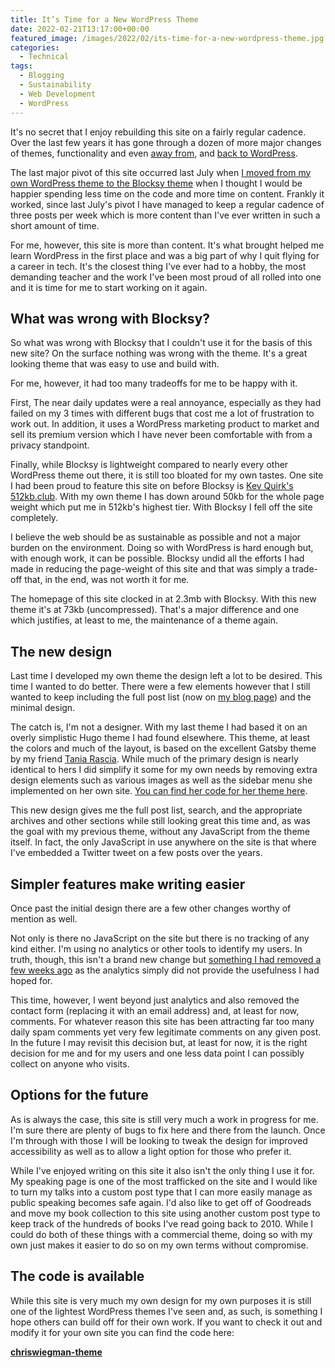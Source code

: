 ```yaml
---
title: It’s Time for a New WordPress Theme
date: 2022-02-21T13:17:00+00:00
featured_image: /images/2022/02/its-time-for-a-new-wordpress-theme.jpg
categories:
  - Technical
tags:
  - Blogging
  - Sustainability
  - Web Development
  - WordPress
---
```


It's no secret that I enjoy rebuilding this site on a fairly regular cadence. Over the last few years it has gone through a dozen of more major changes of themes, functionality and even [away from][1], and [back to WordPress][2].

The last major pivot of this site occurred last July when [I moved from my own WordPress theme to the Blocksy theme][3] when I thought I would be happier spending less time on the code and more time on content. Frankly it worked, since last July's pivot I have managed to keep a regular cadence of three posts per week which is more content than I've ever written in such a short amount of time.

For me, however, this site is more than content. It's what brought helped me learn WordPress in the first place and was a big part of why I quit flying for a career in tech. It's the closest thing I've ever had to a hobby, the most demanding teacher and the work I've been most proud of all rolled into one and it is time for me to start working on it again.

## What was wrong with Blocksy?

So what was wrong with Blocksy that I couldn't use it for the basis of this new site? On the surface nothing was wrong with the theme. It's a great looking theme that was easy to use and build with.

For me, however, it had too many tradeoffs for me to be happy with it.

First, The near daily updates were a real annoyance, especially as they had failed on my 3 times with different bugs that cost me a lot of frustration to work out. In addition, it uses a WordPress marketing product to market and sell its premium version which I have never been comfortable with from a privacy standpoint.

Finally, while Blocksy is lightweight compared to nearly every other WordPress theme out there, it is still too bloated for my own tastes. One site I had been proud to feature this site on before Blocksy is [Kev Quirk's][4] [512kb.club][5]. With my own theme I has down around 50kb for the whole page weight which put me in 512kb's highest tier. With Blocksy I fell off the site completely.

I believe the web should be as sustainable as possible and not a major burden on the environment. Doing so with WordPress is hard enough but, with enough work, it can be possible. Blocksy undid all the efforts I had made in reducing the page-weight of this site and that was simply a trade-off that, in the end, was not worth it for me.

The homepage of this site clocked in at 2.3mb with Blocksy. With this new theme it's at 73kb (uncompressed). That's a major difference and one which justifies, at least to me, the maintenance of a theme again.

## The new design

Last time I developed my own theme the design left a lot to be desired. This time I wanted to do better. There were a few elements however that I still wanted to keep including the full post list (now on [my blog page][6]) and the minimal design.

The catch is, I'm not a designer. With my last theme I had based it on an overly simplistic Hugo theme I had found elsewhere. This theme, at least the colors and much of the layout, is based on the excellent Gatsby theme by my friend [Tania Rascia][7]. While much of the primary design is nearly identical to hers I did simplify it some for my own needs by removing extra design elements such as various images as well as the sidebar menu she implemented on her own site. [You can find her code for her theme here][8].

This new design gives me the full post list, search, and the appropriate archives and other sections while still looking great this time and, as was the goal with my previous theme, without any JavaScript from the theme itself. In fact, the only JavaScript in use anywhere on the site is that where I've embedded a Twitter tweet on a few posts over the years.

## Simpler features make writing easier

Once past the initial design there are a few other changes worthy of mention as well.

Not only is there no JavaScript on the site but there is no tracking of any kind either. I'm using no analytics or other tools to identify my users. In truth, though, this isn't a brand new change but [something I had removed a few weeks ago][9] as the analytics simply did not provide the usefulness I had hoped for.

This time, however, I went beyond just analytics and also removed the contact form (replacing it with an email address) and, at least for now, comments. For whatever reason this site has been attracting far too many daily spam comments yet very few legitimate comments on any given post. In the future I may revisit this decision but, at least for now, it is the right decision for me and for my users and one less data point I can possibly collect on anyone who visits.

## Options for the future

As is always the case, this site is still very much a work in progress for me. I'm sure there are plenty of bugs to fix here and there from the launch. Once I'm through with those I will be looking to tweak the design for improved accessibility as well as to allow a light option for those who prefer it.

While I've enjoyed writing on this site it also isn't the only thing I use it for. My speaking page is one of the most trafficked on the site and I would like to turn my talks into a custom post type that I can more easily manage as public speaking becomes safe again. I'd also like to get off of Goodreads and move my book collection to this site using another custom post type to keep track of the hundreds of books I've read going back to 2010. While I could do both of these things with a commercial theme, doing so with my own just makes it easier to do so on my own terms without compromise.

## The code is available

While this site is very much my own design for my own purposes it is still one of the lightest WordPress themes I've seen and, as such, is something I hope others can build off for their own work. If you want to check it out and modify it for your own site you can find the code here:

[**chriswiegman-theme**][10]

 [1]: /2019/08/its-time-for-a-new-site/
 [2]: /2020/08/hello-wordpress-my-old-friend/
 [3]: /2021/07/its-time-for-a-new-site-2/
 [4]: https://kevq.uk
 [5]: https://512kb.club
 [6]: /blog/
 [7]: https://www.taniarascia.com
 [8]: https://github.com/taniarascia/taniarascia.com
 [9]: /2022/01/no-more-analytics/
 [10]: https://github.com/chriswiegman/chriswiegman-theme